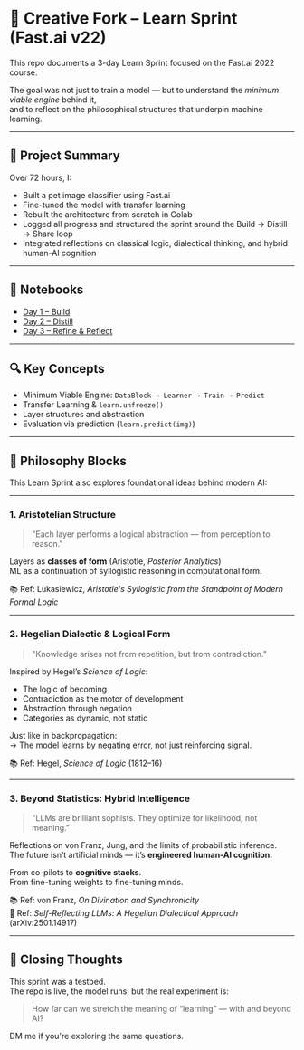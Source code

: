 # 🧠 Creative Fork – Learn Sprint (Fast.ai v22)

This repo documents a 3-day Learn Sprint focused on the Fast.ai 2022 course.

The goal was not just to train a model — but to understand the *minimum viable engine* behind it,  
and to reflect on the philosophical structures that underpin machine learning.

---

## 🏁 Project Summary

Over 72 hours, I:

- Built a pet image classifier using Fast.ai
- Fine-tuned the model with transfer learning
- Rebuilt the architecture from scratch in Colab
- Logged all progress and structured the sprint around the Build → Distill → Share loop
- Integrated reflections on classical logic, dialectical thinking, and hybrid human-AI cognition

---

## 📁 Notebooks

- [Day 1 – Build](Creative_Fork_FastAI_LearnSprint.ipynb)
- [Day 2 – Distill](02_Model_Rebuild_From_Memory.ipynb)
- [Day 3 – Refine & Reflect](link-to-day3-notebook)

---

## 🔍 Key Concepts

- Minimum Viable Engine: `DataBlock → Learner → Train → Predict`
- Transfer Learning & `learn.unfreeze()`
- Layer structures and abstraction
- Evaluation via prediction (`learn.predict(img)`)

---

## 🧠 Philosophy Blocks

This Learn Sprint also explores foundational ideas behind modern AI:

---

### 1. Aristotelian Structure

> "Each layer performs a logical abstraction — from perception to reason."

Layers as **classes of form** (Aristotle, *Posterior Analytics*)  
ML as a continuation of syllogistic reasoning in computational form.

📚 Ref: Lukasiewicz, *Aristotle's Syllogistic from the Standpoint of Modern Formal Logic*

---

### 2. Hegelian Dialectic & Logical Form

> "Knowledge arises not from repetition, but from contradiction."

Inspired by Hegel’s *Science of Logic*:

- The logic of becoming  
- Contradiction as the motor of development  
- Abstraction through negation  
- Categories as dynamic, not static

Just like in backpropagation:  
→ The model learns by negating error, not just reinforcing signal.

📚 Ref: Hegel, *Science of Logic* (1812–16)

---

### 3. Beyond Statistics: Hybrid Intelligence

> "LLMs are brilliant sophists. They optimize for likelihood, not meaning."

Reflections on von Franz, Jung, and the limits of probabilistic inference.  
The future isn’t artificial minds — it’s **engineered human-AI cognition.**

From co-pilots to **cognitive stacks**.  
From fine-tuning weights to fine-tuning minds.

📚 Ref: von Franz, *On Divination and Synchronicity*  
📄 Ref: *Self-Reflecting LLMs: A Hegelian Dialectical Approach* (arXiv:2501.14917)

---

## 🚀 Closing Thoughts

This sprint was a testbed.  
The repo is live, the model runs, but the real experiment is:

> How far can we stretch the meaning of “learning” — with and beyond AI?

DM me if you're exploring the same questions.
